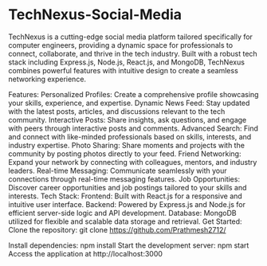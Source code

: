 # TechNexus-Social-Media

TechNexus is a cutting-edge social media platform tailored specifically for computer engineers, providing a dynamic space for professionals to connect, collaborate, and thrive in the tech industry. Built with a robust tech stack including Express.js, Node.js, React.js, and MongoDB, TechNexus combines powerful features with intuitive design to create a seamless networking experience.

Features:
Personalized Profiles: Create a comprehensive profile showcasing your skills, experience, and expertise.
Dynamic News Feed: Stay updated with the latest posts, articles, and discussions relevant to the tech community.
Interactive Posts: Share insights, ask questions, and engage with peers through interactive posts and comments.
Advanced Search: Find and connect with like-minded professionals based on skills, interests, and industry expertise.
Photo Sharing: Share moments and projects with the community by posting photos directly to your feed.
Friend Networking: Expand your network by connecting with colleagues, mentors, and industry leaders.
Real-time Messaging: Communicate seamlessly with your connections through real-time messaging features.
Job Opportunities: Discover career opportunities and job postings tailored to your skills and interests.
Tech Stack:
Frontend: Built with React.js for a responsive and intuitive user interface.
Backend: Powered by Express.js and Node.js for efficient server-side logic and API development.
Database: MongoDB utilized for flexible and scalable data storage and retrieval.
Get Started:
Clone the repository: git clone https://github.com/Prathmesh2712/

Install dependencies: npm install
Start the development server: npm start
Access the application at http://localhost:3000
